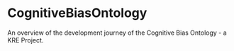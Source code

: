 # CognitiveBiasOntology
An overview of the development journey of the Cognitive Bias Ontology - a KRE Project.
